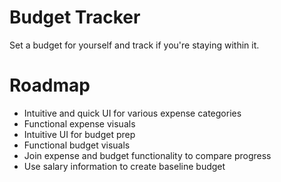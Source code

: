 # Budget Tracker
Set a budget for yourself and track if you're staying within it.

# Roadmap
- Intuitive and quick UI for various expense categories
- Functional expense visuals
- Intuitive UI for budget prep
- Functional budget visuals
- Join expense and budget functionality to compare progress
- Use salary information to create baseline budget